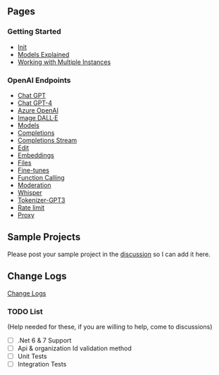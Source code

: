 ##  Pages 
### Getting Started
* [Init](Init)
* [Models Explained](Models-explained)
* [Working with Multiple Instances](Working-with-Multiple-Instances)
### OpenAI Endpoints
* [Chat GPT](Chat-GPT)
* [Chat GPT-4](Chat-GPT)
* [Azure OpenAI](Azure-OpenAI)
* [Image DALL·E](Dall-E)  
* [Models](Models)  
* [Completions](Completions)  
* [Completions Stream](Completions-Stream)
* [Edit](Edit)  
* [Embeddings](Embeddings)  
* [Files](Files)  
* [Fine-tunes](Fine-Tuning) 
* [Function Calling](Function-Calling) 
* [Moderation](Moderation)
* [Whisper](Whisper)
* [Tokenizer-GPT3](Tokenizer)
* [Rate limit](Rate-limit)
* [Proxy](Proxy)

## Sample Projects
Please post your sample project in the [discussion](https://github.com/betalgo/openai/discussions) so I can add it here.


## Change Logs
[Change Logs](Change-Logs)
### TODO List 
(Help needed for these, if you are willing to help, come to discussions)
- [ ] .Net 6 & 7 Support
- [ ] Api & organization Id validation method
- [ ] Unit Tests
- [ ] Integration Tests